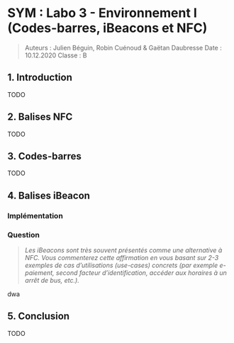 # SYM : Labo 3 - Environnement I (Codes-barres, iBeacons et NFC)

> Auteurs : Julien Béguin, Robin Cuénoud & Gaëtan Daubresse
> Date : 10.12.2020
> Classe : B



## 1. Introduction

TODO

## 2. Balises NFC

TODO

## 3. Codes-barres

TODO

## 4. Balises iBeacon

### Implémentation

### Question

> *Les iBeacons sont très souvent présentés comme une alternative à NFC. Vous commenterez cette affirmation en vous basant sur 2-3 exemples de cas d’utilisations (use-cases) concrets (par exemple e-paiement, second facteur d’identification, accéder aux horaires à un arrêt de bus, etc.).*

dwa

[^dwa]: https://developer.android.com/guide/topics/ui/layout/recyclerview



## 5. Conclusion

TODO